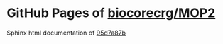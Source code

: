 GitHub Pages of [biocorecrg/MOP2](https://github.com/biocorecrg/MOP2.git)
===
Sphinx html documentation of [95d7a87b](https://github.com/biocorecrg/MOP2/tree/95d7a87be651e93cb4869a4dcd9f633a41fbcdc4)
